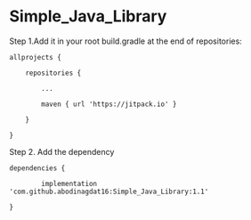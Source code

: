# Simple_Java_Library



Step 1.Add it in your root build.gradle at the end of repositories:

	allprojects {

		repositories {

			...

			maven { url 'https://jitpack.io' }

		}

	}

Step 2. Add the dependency

	dependencies {

	        implementation 'com.github.abodinagdat16:Simple_Java_Library:1.1'

	}
